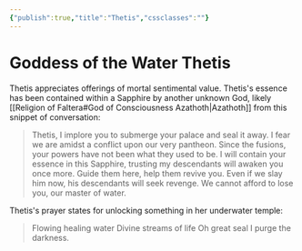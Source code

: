 ```yaml
---
{"publish":true,"title":"Thetis","cssclasses":""}
---
```


# Goddess of the Water Thetis

Thetis appreciates offerings of mortal sentimental value. Thetis's essence has been contained within a Sapphire by another unknown God, likely [[Religion of Faltera#God of Consciousness Azathoth\|Azathoth]] from this snippet of conversation: 
> Thetis, I implore you to submerge your palace and seal it away. I fear we are amidst a conflict upon our very pantheon. Since the fusions, your powers have not been what they used to be. I will contain your essence in this Sapphire, trusting my descendants will awaken you once more. Guide them here, help them revive you. Even if we slay him now, his descendants will seek revenge. We cannot afford to lose you, our master of water. 

Thetis's prayer states for unlocking something in her underwater temple: 
> Flowing healing water
> Divine streams of life
> Oh great seal
> I purge the darkness. 
